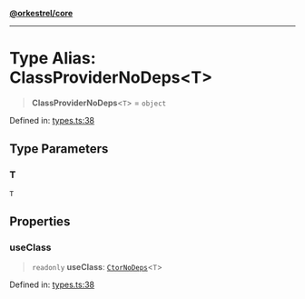 [**@orkestrel/core**](../index.md)

***

# Type Alias: ClassProviderNoDeps\<T\>

> **ClassProviderNoDeps**\<`T`\> = `object`

Defined in: [types.ts:38](https://github.com/orkestrel/core/blob/cbe5b2d7b027ca6f0f1301ef32750afb69b4764b/src/types.ts#L38)

## Type Parameters

### T

`T`

## Properties

### useClass

> `readonly` **useClass**: [`CtorNoDeps`](CtorNoDeps.md)\<`T`\>

Defined in: [types.ts:38](https://github.com/orkestrel/core/blob/cbe5b2d7b027ca6f0f1301ef32750afb69b4764b/src/types.ts#L38)
